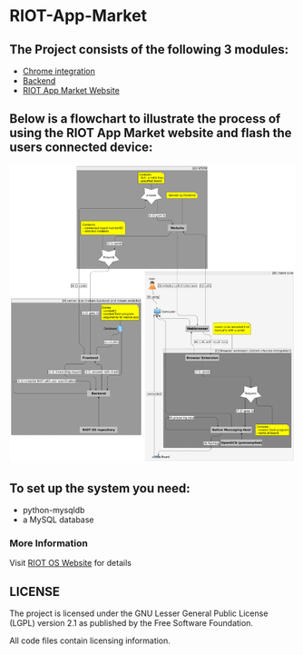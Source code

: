 # RIOT-App-Market

## The Project consists of the following 3 modules:
* [Chrome integration](https://github.com/HendrikVE/riotam-chrome-integration "https://github.com/HendrikVE/riotam-chrome-integration")
* [Backend](https://github.com/HendrikVE/riotam-backend "https://github.com/HendrikVE/riotam-backend")
* [RIOT App Market Website](https://github.com/HendrikVE/riotam-website "https://github.com/HendrikVE/riotam-website")

## Below is a flowchart to illustrate the process of using the RIOT App Market website and flash the users connected device:
![Flowchart](graphics/flowchart.png "Flowchart")

## To set up the system you need:
* python-mysqldb
* a MySQL database

### More Information
Visit [RIOT OS Website](https://riot-os.org/ "https://riot-os.org/") for details

## LICENSE
The project is licensed under the GNU Lesser General Public License
(LGPL) version 2.1 as published by the Free Software Foundation.

All code files contain licensing information.